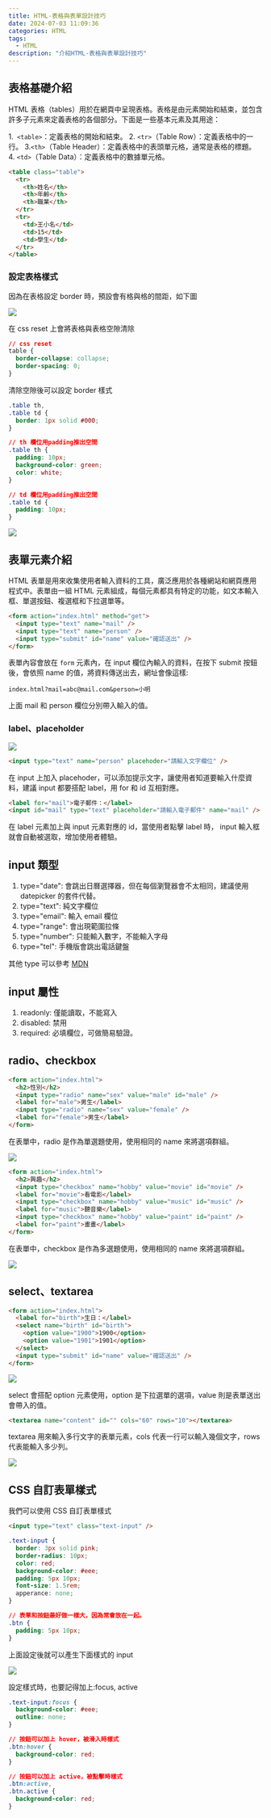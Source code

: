 ```yaml
---
title: HTML-表格與表單設計技巧
date: 2024-07-03 11:09:36
categories: HTML
tags:
  - HTML
description: "介紹HTML-表格與表單設計技巧"
---
```


## 表格基礎介紹

HTML 表格（tables）用於在網頁中呈現表格。表格是由<table>元素開始和結束，並包含許多子元素來定義表格的各個部分。下面是一些基本元素及其用途：

1.` <table>`：定義表格的開始和結束。 2. `<tr>`（Table Row）：定義表格中的一行。 3.`<th>`（Table Header）：定義表格中的表頭單元格，通常是表格的標題。 4. `<td>`（Table Data）：定義表格中的數據單元格。

```html
<table class="table">
  <tr>
    <th>姓名</th>
    <th>年齡</th>
    <th>職業</th>
  </tr>
  <tr>
    <td>王小名</td>
    <td>15</td>
    <td>學生</td>
  </tr>
</table>
```

### 設定表格樣式

因為在表格設定 border 時，預設會有格與格的間距，如下圖

![](../images/css/table-1.png)

在 css reset 上會將表格與表格空隙清除

```css
// css reset
table {
  border-collapse: collapse;
  border-spacing: 0;
}
```

清除空隙後可以設定 border 樣式

```css
.table th,
.table td {
  border: 1px solid #000;
}

// th 欄位用padding推出空間
.table th {
  padding: 10px;
  background-color: green;
  color: white;
}

// td 欄位用padding推出空間
.table td {
  padding: 10px;
}
```

![](../images/css/table-2.png)

## 表單元素介紹

HTML 表單是用來收集使用者輸入資料的工具，廣泛應用於各種網站和網頁應用程式中。表單由一組 HTML 元素組成，每個元素都具有特定的功能，如文本輸入框、單選按鈕、複選框和下拉選單等。

```html
<form action="index.html" method="get">
  <input type="text" name="mail" />
  <input type="text" name="person" />
  <input type="submit" id="name" value="確認送出" />
</form>
```

表單內容會放在 `form` 元素內，在 input 欄位內輸入的資料，在按下 submit 按鈕後，會依照 name 的值，將資料傳送出去，網址會像這樣:

```
index.html?mail=abc@mail.com&person=小明
```

上面 mail 和 person 欄位分別帶入輸入的值。

### label、placeholder

![](../images/css/form/form-1.png)

```html
<input type="text" name="person" placehoder="請輸入文字欄位" />
```

在 input 上加入 placehoder，可以添加提示文字，讓使用者知道要輸入什麼資料，建議 input 都要搭配 label，用 for 和 id 互相對應。

```html
<label for="mail">電子郵件：</label>
<input id="mail" type="text" placeholder="請輸入電子郵件" name="mail" />
```

在 label 元素加上與 input 元素對應的 id，當使用者點擊 label 時， input 輸入框就會自動被選取，增加使用者體驗。

## input 類型

1. type="date": 會跳出日曆選擇器，但在每個瀏覽器會不太相同，建議使用 datepicker 的套件代替。
2. type="text": 純文字欄位
3. type="email": 輸入 email 欄位
4. type="range": 會出現範圍拉條
5. type="number": 只能輸入數字，不能輸入字母
6. type="tel": 手機版會跳出電話鍵盤

其他 type 可以參考 [MDN](https://developer.mozilla.org/zh-CN/docs/Web/HTML/Element/input)

## input 屬性

1. readonly: 僅能讀取，不能寫入
2. disabled: 禁用
3. required: 必填欄位，可做簡易驗證。

## radio、checkbox

```html
<form action="index.html">
  <h2>性別</h2>
  <input type="radio" name="sex" value="male" id="male" />
  <label for="male">男生</label>
  <input type="radio" name="sex" value="female" />
  <label for="female">男生</label>
</form>
```

在表單中，radio 是作為單選題使用，使用相同的 name 來將選項群組。

![](../images/css/form/form-2.png)

```html
<form action="index.html">
  <h2>興趣</h2>
  <input type="checkbox" name="hobby" value="movie" id="movie" />
  <label for="movie">看電影</label>
  <input type="checkbox" name="hobby" value="music" id="music" />
  <label for="music">聽音樂</label>
  <input type="checkbox" name="hobby" value="paint" id="paint" />
  <label for="paint">畫畫</label>
</form>
```

在表單中，checkbox 是作為多選題使用，使用相同的 name 來將選項群組。

![](../images/css/form/form-3.png)

## select、textarea

```html
<form action="index.html">
  <label for="birth">生日：</label>
  <select name="birth" id="birth">
    <option value="1900">1900</option>
    <option value="1901">1901</option>
  </select>
  <input type="submit" id="name" value="確認送出" />
</form>
```

![](../images/css/form/form-4.png)

select 會搭配 option 元素使用，option 是下拉選單的選項，value 則是表單送出會帶入的值。

```html
<textarea name="content" id="" cols="60" rows="10"></textarea>
```

textarea 用來輸入多行文字的表單元素，cols 代表一行可以輸入幾個文字，rows 代表能輸入多少列。

![](../images/css/form/form-5.png)

## CSS 自訂表單樣式

我們可以使用 CSS 自訂表單樣式

```html
<input type="text" class="text-input" />
```

```CSS
.text-input {
  border: 3px solid pink;
  border-radius: 10px;
  color: red;
  background-color: #eee;
  padding: 5px 10px;
  font-size: 1.5rem;
  apperance: none;
}

// 表單和按鈕最好做一樣大，因為常會放在一起。
.btn {
  padding: 5px 10px;
}
```

上面設定後就可以產生下面樣式的 input

![](../images/css/form/form-6.png)

設定樣式時，也要記得加上:focus, active

```CSS
.text-input:focus {
  background-color: #eee;
  outline: none;
}

// 按鈕可以加上 hover，被滑入時樣式
.btn:hover {
  background-color: red;
}

// 按鈕可以加上 active，被點擊時樣式
.btn:active,
.btn.active {
  background-color: red;
}
```
